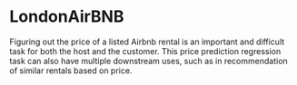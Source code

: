 # LondonAirBNB
Figuring out the price of a listed Airbnb rental is an important and  difficult task for both the host and the customer. This price prediction  regression task can also have multiple downstream uses, such as in recommendation of similar rentals based on price.

